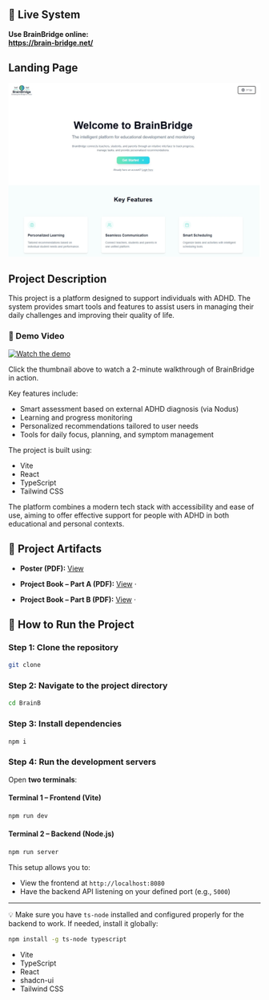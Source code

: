 ## 🔗 Live System
**Use BrainBridge online:**  
<a href="https://brain-bridge.net/" target="_blank"><strong>https://brain-bridge.net/</strong></a>

## Landing Page

![Landing page](LANDING_PAGE.jpg)
## Project Description

This project is a platform designed to support individuals with ADHD. The system provides smart tools and features to assist users in managing their daily challenges and improving their quality of life.

### 🎥 Demo Video
[![Watch the demo](https://img.youtube.com/vi/3yylb_jKSqg/0.jpg)](https://youtu.be/3yylb_jKSqg)

Click the thumbnail above to watch a 2-minute walkthrough of BrainBridge in action.  

Key features include:

- Smart assessment based on external ADHD diagnosis (via Nodus)
- Learning and progress monitoring
- Personalized recommendations tailored to user needs
- Tools for daily focus, planning, and symptom management

The project is built using:

- Vite
- React
- TypeScript
- Tailwind CSS

The platform combines a modern tech stack with accessibility and ease of use, aiming to offer effective support for people with ADHD in both educational and personal contexts.

## 📄 Project Artifacts
- **Poster (PDF):** [View](final_poster.pdf)

- **Project Book – Part A (PDF):** [View](project_book_Managing_Attention_Difficulties_phaseA.pdf.pdf) ·

- **Project Book – Part B (PDF):** [View](Capstone_Project-PhaseB_BrainBridge.pdf.pdf) ·

## 🚀 How to Run the Project

### Step 1: Clone the repository
```bash
git clone 
```

### Step 2: Navigate to the project directory
```bash
cd BrainB
```

### Step 3: Install dependencies
```bash
npm i
```

### Step 4: Run the development servers
Open **two terminals**:

#### Terminal 1 – Frontend (Vite)
```bash
npm run dev
```

#### Terminal 2 – Backend (Node.js)
```bash
npm run server
```

This setup allows you to:
- View the frontend at `http://localhost:8080`
- Have the backend API listening on your defined port (e.g., `5000`)

---

💡 Make sure you have `ts-node` installed and configured properly for the backend to work. If needed, install it globally:
```bash
npm install -g ts-node typescript
```







- Vite
- TypeScript
- React
- shadcn-ui
- Tailwind CSS
